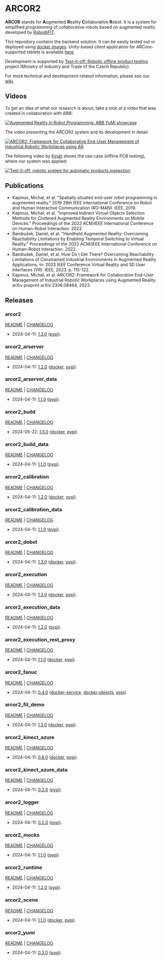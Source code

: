 # ARCOR2

**ARCOR** stands for **A**ugmented **R**eality **C**ollaborative **R**obot. It is a system for simplified programming of collaborative robots based on augmented reality developed by [Robo@FIT](https://www.fit.vut.cz/research/group/robo/.en). 

This repository contains the backend solution. It can be easily tested out or deployed using [docker images](https://hub.docker.com/u/arcor2). Unity-based client application for ARCore-supported tablets is available [here](https://github.com/robofit/arcor2_editor).

Development is supported by [Test-it-off: Robotic offline product testing](https://www.fit.vut.cz/research/project/1308/) project (Ministry of Industry and Trade of the Czech Republic).

For more technical and development-related information, please see our [wiki](https://github.com/robofit/arcor2/wiki).

## Videos

To get an idea of what our research is about, take a look at a video that was created in collaboration with ABB:

[![Augmented Reality in Robot Programming: ABB YuMi showcase](http://i3.ytimg.com/vi/1sN1aUmuBjg/hqdefault.jpg)](https://youtu.be/1sN1aUmuBjg)

The video presenting the ARCOR2 system and its development in detail:

[![ARCOR2: Framework for Collaborative End-User Management of Industrial Robotic Workplaces using AR](https://img.youtube.com/vi/RI1uiIEiPK8/hqdefault.jpg)](https://youtu.be/RI1uiIEiPK8)

The following video by [Kinali](https://www.kinali.cz/en/) shows the use case (offline PCB testing), where our system was applied:

[![Test-it-off: robotic system for automatic products inspection](http://i3.ytimg.com/vi/6uktcrJCmc0/hqdefault.jpg)](https://youtu.be/6uktcrJCmc0)

## Publications
 
- Kapinus, Michal, et al. "Spatially situated end-user robot programming in augmented reality." 2019 28th IEEE International Conference on Robot and Human Interactive Communication (RO-MAN). IEEE, 2019.
- Kapinus, Michal, et al. "Improved Indirect Virtual Objects Selection Methods for Cluttered Augmented Reality Environments on Mobile Devices." Proceedings of the 2022 ACM/IEEE International Conference on Human-Robot Interaction. 2022.
- Bambušek, Daniel, et al. "Handheld Augmented Reality: Overcoming Reachability Limitations by Enabling Temporal Switching to Virtual Reality." Proceedings of the 2022 ACM/IEEE International Conference on Human-Robot Interaction. 2022.
- Bambušek, Daniel, et al. How Do I Get There? Overcoming Reachability Limitations of Constrained Industrial Environments in Augmented Reality Applications. In: 2023 IEEE Conference Virtual Reality and 3D User Interfaces (VR). IEEE, 2023. p. 115-122.
- Kapinus, Michal, et al. ARCOR2: Framework for Collaborative End-User Management of Industrial Robotic Workplaces using Augmented Reality. arXiv preprint arXiv:2306.08464, 2023.

## Releases

### arcor2

[README](src/python/arcor2/README.md) | [CHANGELOG](src/python/arcor2/CHANGELOG.md)

 - 2024-04-11: [1.3.0](https://github.com/robofit/arcor2/releases/tag/arcor2%2F1.3.0) ([pypi](https://pypi.org/project/arcor2/1.3.0/)).
 
### arcor2_arserver

[README](src/python/arcor2_arserver/README.md) | [CHANGELOG](src/python/arcor2_arserver/CHANGELOG.md)

 - 2024-04-11: [1.2.0](https://github.com/robofit/arcor2/releases/tag/arcor2_arserver%2F1.2.0) ([docker](https://hub.docker.com/r/arcor2/arcor2_arserver/tags?page=1&ordering=last_updated&name=1.2.0), [pypi](https://pypi.org/project/arcor2-arserver/1.2.0/)).
 
### arcor2_arserver_data

[README](src/python/arcor2_arserver_data/README.md) | [CHANGELOG](src/python/arcor2_arserver_data/CHANGELOG.md)

 - 2024-04-11: [1.1.0](https://github.com/robofit/arcor2/releases/tag/arcor2_arserver_data%2F1.1.0) ([pypi](https://pypi.org/project/arcor2-arserver-data/1.1.0/)).

### arcor2_build

[README](src/python/arcor2_build/README.md) | [CHANGELOG](src/python/arcor2_build/CHANGELOG.md)

 - 2024-05-22: [1.5.0](https://github.com/robofit/arcor2/releases/tag/arcor2_build%2F1.5.0) ([docker](https://hub.docker.com/r/arcor2/arcor2_build/tags?page=1&ordering=last_updated&name=1.5.0), [pypi](https://pypi.org/project/arcor2-build/1.5.0/)).

### arcor2_build_data

[README](src/python/arcor2_build_data/README.md) | [CHANGELOG](src/python/arcor2_build_data/CHANGELOG.md)

 - 2024-04-11: [1.1.0](https://github.com/robofit/arcor2/releases/tag/arcor2_build_data%2F1.1.0) ([pypi](https://pypi.org/project/arcor2-build-data/1.1.0/)).

### arcor2_calibration

[README](src/python/arcor2_calibration/README.md) | [CHANGELOG](src/python/arcor2_calibration/CHANGELOG.md)

 - 2024-04-11: [1.2.0](https://github.com/robofit/arcor2/releases/tag/arcor2_calibration%2F1.2.0) ([docker](https://hub.docker.com/r/arcor2/arcor2_calibration/tags?page=1&ordering=last_updated&name=1.2.0), [pypi](https://pypi.org/project/arcor2-calibration/1.2.0/)).

### arcor2_calibration_data

[README](src/python/arcor2_calibration_data/README.md) | [CHANGELOG](src/python/arcor2_calibration_data/CHANGELOG.md)

 - 2024-04-11: [1.1.0](https://github.com/robofit/arcor2/releases/tag/arcor2_calibration_data%2F1.1.0) ([pypi](https://pypi.org/project/arcor2-calibration-data/1.1.0/)).

### arcor2_dobot

[README](src/python/arcor2_dobot/README.md) | [CHANGELOG](src/python/arcor2_dobot/CHANGELOG.md)

 - 2024-04-11: [1.3.0](https://github.com/robofit/arcor2/releases/tag/arcor2_dobot%2F1.3.0) ([docker](https://hub.docker.com/r/arcor2/arcor2_dobot/tags?page=1&ordering=last_updated&name=1.3.0), [pypi](https://pypi.org/project/arcor2-dobot/1.3.0/)).

### arcor2_execution

[README](src/python/arcor2_execution/README.md) | [CHANGELOG](src/python/arcor2_execution/CHANGELOG.md)

 - 2024-04-11: [1.3.0](https://github.com/robofit/arcor2/releases/tag/arcor2_execution%2F1.3.0) ([docker](https://hub.docker.com/r/arcor2/arcor2_execution/tags?page=1&ordering=last_updated&name=1.3.0), [pypi](https://pypi.org/project/arcor2-execution/1.3.0/)).
 
### arcor2_execution_data

[README](src/python/arcor2_execution_data/README.md) | [CHANGELOG](src/python/arcor2_execution_data/CHANGELOG.md)

 - 2024-04-11: [1.2.0](https://github.com/robofit/arcor2/releases/tag/arcor2_execution_data%2F1.2.0) ([pypi](https://pypi.org/project/arcor2-execution-data/1.2.0/)).
 
### arcor2_execution_rest_proxy

[README](src/python/arcor2_execution_rest_proxy/README.md) | [CHANGELOG](src/python/arcor2_execution_rest_proxy/CHANGELOG.md)

 - 2024-04-11: [1.1.0](https://github.com/robofit/arcor2/releases/tag/arcor2_execution_rest_proxy%2F1.1.0) ([docker](https://hub.docker.com/r/arcor2/arcor2_execution_proxy/tags?page=1&ordering=last_updated&name=1.1.0), [pypi](https://pypi.org/project/arcor2-execution-rest-proxy/1.1.0/)).
 
### arcor2_fanuc

[README](src/python/arcor2_fanuc/README.md) | [CHANGELOG](src/python/arcor2_fanuc/CHANGELOG.md)

 - 2024-04-11: [0.4.0](https://github.com/robofit/arcor2/releases/tag/arcor2_fanuc%2F0.4.0) ([docker-service](https://hub.docker.com/r/arcor2/arcor2_fanuc/tags?page=1&ordering=last_updated&name=0.4.0), [docker-objects](https://hub.docker.com/r/arcor2/arcor2_fanuc_upload_object_types/tags?page=1&ordering=last_updated&name=0.4.0), [pypi](https://pypi.org/project/arcor2-fanuc/0.4.0/)). 

### arcor2_fit_demo

[README](src/python/arcor2_fit_demo/README.md) | [CHANGELOG](src/python/arcor2_fit_demo/CHANGELOG.md)

- 2024-04-11: [1.5.0](https://github.com/robofit/arcor2/releases/tag/arcor2_fit_demo%2F1.5.0) ([docker](https://hub.docker.com/r/arcor2/arcor2_upload_fit_demo/tags?page=1&ordering=last_updated&name=1.5.0), [pypi](https://pypi.org/project/arcor2-fit-demo/1.5.0/)).
  
### arcor2_kinect_azure

[README](src/python/arcor2_kinect_azure/README.md) | [CHANGELOG](src/python/arcor2_kinect_azure/CHANGELOG.md)

 - 2024-04-11: [0.8.0](https://github.com/robofit/arcor2/releases/tag/arcor2_kinect_azure%2F0.8.0) ([docker](https://hub.docker.com/r/arcor2/arcor2_kinect_azure/tags?page=1&ordering=last_updated&name=0.8.0), [pypi](https://pypi.org/project/arcor2_kinect_azure/0.8.0/)).

### arcor2_kinect_azure_data

[README](src/python/arcor2_kinect_azure_data/README.md) | [CHANGELOG](src/python/arcor2_kinect_azure_data/CHANGELOG.md)

 - 2024-04-11: [0.2.0](https://github.com/robofit/arcor2/releases/tag/arcor2_kinect_azure_data%2F0.2.0) ([pypi](https://pypi.org/project/arcor2_kinect_azure_data/0.2.0/)).


### arcor2_logger

[README](src/python/arcor2_logger/README.md) | [CHANGELOG](src/python/arcor2_logger/CHANGELOG.md)

 - 2024-04-11: [0.2.0](https://github.com/robofit/arcor2/releases/tag/arcor2_logger%2F0.2.0) ([pypi](https://pypi.org/project/arcor2-logger/0.2.0/)).
 
### arcor2_mocks

[README](src/python/arcor2_mocks/README.md) | [CHANGELOG](src/python/arcor2_mocks/CHANGELOG.md)

 - 2024-04-11: [1.1.0](https://github.com/robofit/arcor2/releases/tag/arcor2_mocks%2F1.1.0) ([pypi](https://pypi.org/project/arcor2-mocks/1.1.0/)).

### arcor2_runtime

[README](src/python/arcor2_runtime/README.md) | [CHANGELOG](src/python/arcor2_runtime/CHANGELOG.md)

 - 2024-04-11: [1.2.0](https://github.com/robofit/arcor2/releases/tag/arcor2_runtime%2F1.2.0) ([pypi](https://pypi.org/project/arcor2-runtime/1.2.0/)).

### arcor2_scene

[README](src/python/arcor2_scene/README.md) | [CHANGELOG](src/python/arcor2_scene/CHANGELOG.md)

 - 2024-04-11: [1.1.0](https://github.com/robofit/arcor2/releases/tag/arcor2_scene%2F1.1.0) ([docker](https://hub.docker.com/r/arcor2/arcor2_scene/tags?page=1&ordering=last_updated&name=1.1.0), [pypi](https://pypi.org/project/arcor2-scene/1.1.0/)).

### arcor2_yumi

[README](src/python/arcor2_yumi/README.md) | [CHANGELOG](src/python/arcor2_yumi/CHANGELOG.md)

 - 2024-04-11: [0.3.0](https://github.com/robofit/arcor2/releases/tag/arcor2_yumi%2F0.3.0) ([pypi](https://pypi.org/project/arcor2-yumi/0.3.0/)).

